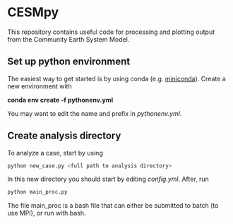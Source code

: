 # CESMpy

This repository contains useful code for processing and plotting output from the Community Earth System Model.


## Set up python environment
The easiest way to get started is by using conda (e.g. [miniconda](https://docs.conda.io/en/latest/miniconda.html)). Create a new environment with

**conda env create -f pythonenv.yml**

You may want to edit the name and prefix in _pythonenv.yml_.


## Create analysis directory
To analyze a case, start by using

```bash
python new_case.py <full path to analysis directory>
```

In this new directory you should start by editing _config.yml_. After, run

```bash
python main_proc.py
```

The file main_proc is a bash file that can either be submitted to batch (to use MPI), or run with bash.

